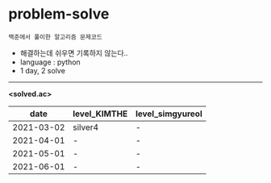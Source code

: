 # problem-solve
`백준에서 풀이한 알고리즘 문제코드`
- 해결하는데 쉬우면 기록하지 않는다..
- language : python
- 1 day, 2 solve

 ___
 **<solved.ac>**

|date|level_KIMTHE|level_simgyureol|
|--|--|--|
|2021-03-02|silver4|-|
|2021-04-01|-|-|
|2021-05-01|-|-|
|2021-06-01|-|-|

 